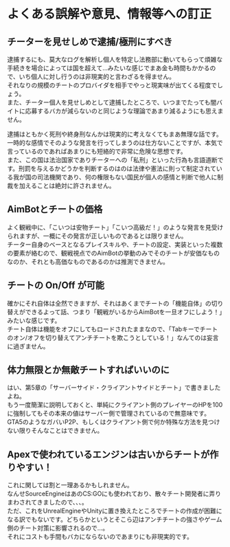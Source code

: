 # よくある誤解や意見、情報等への訂正

## チーターを見せしめで逮捕/極刑にすべき
逮捕するにも、莫大なログを解析し個人を特定し法務部に動いてもらって煩雑な手続きを場合によっては国を超えて…みたいな感じでまあ金も時間もかかるので、いち個人に対し行うのは非現実的と言わざるを得ません。  
それなりの規模のチートのプロバイダを相手でやっと現実味が出てくる程度でしょう。  
また、チーター個人を見せしめとして逮捕したところで、いつまでたっても闇バイトに応募するバカが減らないのと同じような理論であまり減るようにも思えません。

逮捕はともかく死刑や終身刑なんかは現実的に考えなくてもまあ無理な話です。  
一時的な感情でそのような発言を行ってしまうのは仕方ないことですが、本気で言っているのであればあまりにも短絡的で非常に危険な思想です。  
また、この国は法治国家でありチーターへの「私刑」といった行為も言語道断です。刑罰を与えるかどうかを判断するのはのは法律や憲法に則って制定されている我が国の司法機関であり、何の権限もない国民が個人の感情と判断で他人に制裁を加えることは絶対に許されません。  

## AimBotとチートの価格
よく観戦中に、「こいつは安物チート」「こいつ高級だ！」のような発言を見受けられますが、一概にその発言が正しいものであるとは限りません。  
チーター自身のベースとなるプレイスキルや、チートの設定、実装といった複数の要素が絡むので、観戦視点でのAimBotの挙動のみでそのチートが安価なものなのか、それとも高価なものであるのかは推測できません。  

## チートの On/Off が可能
確かにそれ自体は全然できますが、それはあくまでチートの「機能自体」の切り替えができるよって話、つまり「観戦がいるからAimBotを一旦オフにしよう！」みたいな感じです。  
チート自体は機能をオフにしてもロードされたままなので、「Tabキーでチートのオン/オフを切り替えてアンチチートを欺こうとしている！」なんてのは妄言に過ぎません。

## 体力無限とか無敵チートすればいいのに
はい、第5章の「サーバーサイド・クライアントサイドとチート」で書きましたよね。  
もう一度簡潔に説明しておくと、単純にクライアント側のプレイヤーのHPを100に強制してもその本来の値はサーバー側で管理されているので無意味です。  
GTA5のようなガバいP2P、もしくはクライアント側で何か特殊な方法を見つけない限りそんなことはできません。

## Apexで使われているエンジンは古いからチートが作りやすい！
これに関しては割と一理あるかもしれません。  
なんせSourceEngineはあのCS:GOにも使われており、散々チート開発者に弄りまわされてきましたので、、、。  
ただ、これをUnrealEngineやUnityに置き換えたところでチートの作成が困難になる訳でもないです。どちらかというとそこら辺はアンチチートの強さやゲーム側のチート対策に影響されるので…。  
それにコストも手間もバカにならないのであまりにも非現実的です。
